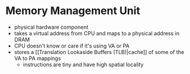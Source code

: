 # Memory Management Unit
- physical hardware component
- takes a virtual address from CPU and maps to a physical address in DRAM
- CPU doesn't know or care if it's using VA or PA
- stores a [[Translation Lookaside Buffers (TLB)|cache]] of some of the VA to PA mappings
	- instructions are tiny and have high spatial locality
